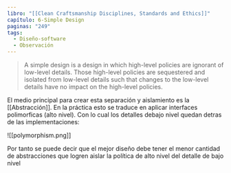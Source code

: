 ```yaml
---
libro: "[[Clean Craftsmanship Disciplines, Standards and Ethics]]"
capítulo: 6-Simple Design
paginas: "249"
tags:
  - Diseño-software
  - Observación
---
```

>A simple design is a design in which high-level policies are ignorant of  low-level details. Those high-level policies are sequestered and isolated  from low-level details such that changes to the low-level details have no  impact on the high-level policies.

El medio principal para crear esta separación y aislamiento es la [[Abstracción]]. En la práctica esto se traduce en aplicar interfaces polimorficas (alto nivel). Con lo cual los detalles debajo nivel quedan detras de las implementaciones:

![[polymorphism.png]]

Por tanto se puede decir que el mejor diseño debe tener el menor cantidad de abstracciones que logren aislar la política de alto nivel del detalle de bajo nivel
